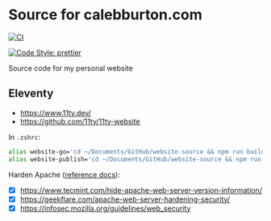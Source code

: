 # Source for calebburton.com

[![CI](https://img.shields.io/github/workflow/status/calebburton/website-source/CI?logo=github&style=plastic)](https://github.com/CalebBurton/website-source/actions?query=workflow%3ACI)

[![Code Style: prettier](https://img.shields.io/badge/code_style-prettier-ff69b4.svg?logo=prettier&style=plastic)](https://github.com/prettier/prettier)

Source code for my personal website

## Eleventy

-   <https://www.11ty.dev/>
-   <https://github.com/11ty/11ty-website>

In `.zshrc`:

```bash
alias website-go='cd ~/Documents/GitHub/website-source && npm run build:dev'
alias website-publish='cd ~/Documents/GitHub/website-source && npm run publish'
```

Harden Apache ([reference docs](https://httpd.apache.org/docs/)):

- [x] <https://www.tecmint.com/hide-apache-web-server-version-information/>
- [x] <https://geekflare.com/apache-web-server-hardening-security/>
- [x] <https://infosec.mozilla.org/guidelines/web_security>

<!--
sudo -u deployemon bash
cd ~/website-source
eval $(ssh-agent -s) && ssh-add ~/.ssh/id_github
git pull
npm run publish

vi /etc/apache2/apache2.conf
sudo service apache2 restart

scp ~/Documents/GitHub/website-source/.env deployemon@do-site:/home/deployemon/website-source
-->

<!--
sudo a2enmod cgid
sudo a2enmod headers
sudo a2enmod http2
systemctl restart apache2

sudo service apache2 restart
-->

<!--
Everything is being redirected by /etc/apache2/mods-enabled/alias.conf

sudo tail /var/log/apache2/access.log
sudo tail /var/log/apache2/access_detailed.log
-->

